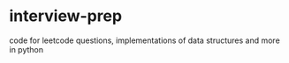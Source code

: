 # interview-prep
code for leetcode questions, implementations of data structures and more in python
